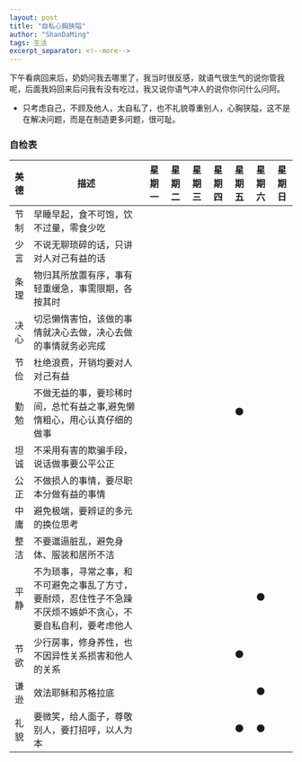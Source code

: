 ```yaml
---
layout: post
title: "自私心胸狭隘"
author: "ShanDaMing"
tags: 生活
excerpt_separator: <!--more-->
---
```


下午看病回来后，<!--more-->奶奶问我去哪里了，我当时很反感，就语气很生气的说你管我呢，后面我妈回来后问我有没有吃过，我又说你语气冲人的说你你问什么问阿。
* 只考虑自己，不顾及他人，太自私了，也不礼貌尊重别人，心胸狭隘，这不是在解决问题，而是在制造更多问题，很可耻。

### 自检表

| 美德 | 描述 											                                                | 星期一 | 星期二 | 星期三 | 星期四 | 星期五 | 星期六 | 星期日|
| :--: | -------------------------------------------------------------------------------------------------------------------------------------- | :----: | :----: | :----: | :---: | :----: | :---: | :--: |
| 节制 | 早睡早起，食不可饱，饮不过量，零食少吃  |   |   |  |  |  |  |  |
| 少言 | 不说无聊琐碎的话，只讲对人对己有益的话 | | | | | | | |
| 条理 | 物归其所放置有序，事有轻重缓急，事需限期，各按其时 |  |   |  |  |  |  |  |
| 决心 | 切忌懒惰害怕，该做的事情就决心去做，决心去做的事情就务必完成 |  |   |  |  |  |  |  |
| 节俭 | 杜绝浪费，开销均要对人对己有益 |  |   |  |  |  |  |  |
| 勤勉 | 不做无益的事，要珍稀时间，总忙有益之事,避免懒惰粗心，用心认真仔细的做事 |  |   |  |  | ⚫ |  |  |
| 坦诚 | 不采用有害的欺骗手段，说话做事要公平公正 |  |   |  |  |  |  |  |
| 公正 | 不做损人的事情，要尽职本分做有益的事情 |  |   |  |  |  |  |  |
| 中庸 | 避免极端，要辨证的多元的换位思考 |  |   |  |  |  |  |  |
| 整洁 | 不要邋遢脏乱，避免身体、服装和居所不洁 |  |   |  |  |  |  |  |
| 平静 | 不为琐事，寻常之事，和不可避免之事乱了方寸，要耐烦，忍住性子不急躁不厌烦不嫉妒不贪心，不要自私自利，要考虑他人 |  |   |  |  |  | ⚫ |  |
| 节欲 | 少行房事，修身养性，也不因异性关系损害和他人的关系 |  |   |  |  | ⚫ |  |  |
| 谦逊 | 效法耶稣和苏格拉底 |  |   |  |  |  | ⚫ |  |
| 礼貌 | 要微笑，给人面子，尊敬别人，要打招呼，以人为本 |  |   |  |  | ⚫ | ⚫ |  |
